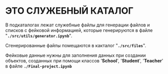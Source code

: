 # ЭТО СЛУЖЕБНЫЙ КАТАЛОГ

В подкаталогах лежат служебные файлы для генерации файлов и списков с фейковой информацией,
которые генерируются в файле "<code>**./src/utils/generator.ipynb**</code>".

Сгенерированные файлы помещаются в какталог "<code>**./src/files**</code>".

Фейковые данные нужны для заполнения данных при создании объектов, созданных при помощи классов '**School**', '**Student**', '**Teacher**' в файле <code>**./Final-project.ipynb**</code>